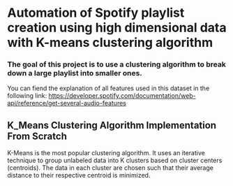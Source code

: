 # Automation of Spotify playlist creation using high dimensional data with K-means clustering algorithm

### The goal of this project is to use a clustering algorithm to break down a large playlist into smaller ones.

You can fiend the explanation of all features used in this dataset in the following link: https://developer.spotify.com/documentation/web-api/reference/get-several-audio-features

## K_Means Clustering Algorithm Implementation From Scratch
K-Means is the most popular clustering algorithm. It uses an iterative technique to group unlabeled data into K clusters based on cluster centers (centroids). The data in each cluster are chosen such that their average distance to their respective centroid is minimized.
